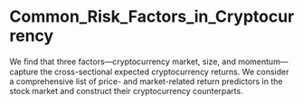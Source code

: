 # Common_Risk_Factors_in_Cryptocurrency
We ﬁnd that three factors—cryptocurrency market, size, and momentum—capture the cross-sectional expected cryptocurrency returns. We consider a comprehensive list of price- and market-related return predictors in the stock market and construct their cryptocurrency counterparts. 

